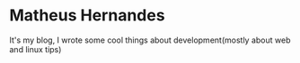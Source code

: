 # Matheus Hernandes

It's my blog, I wrote some cool things about development(mostly about web and linux tips)